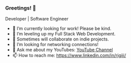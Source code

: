 ### Greetings! 👋

Developer | Software Engineer

- 🔭 I’m currently looking for work! Please be kind. 
- 🌱 I’m leveling up my Full Stack Web Development.
- 👯 Sometimes will collaborate on indie projects.
- 🤔 I’m looking for networking connections!
- 💬 Ask me about my YouTubes: [YouTube Channel](https://www.youtube.com/channel/UCQqlcSe7ZIpIlUyHHwxHihg)
- 📫 How to reach me: https://www.linkedin.com/in/rjgiii/
